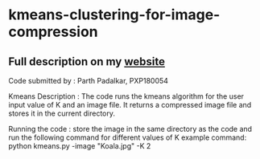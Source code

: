 # kmeans-clustering-for-image-compression

## Full description on my [website](https://petrichor1998.github.io/Projects)

Code submitted by : Parth Padalkar, PXP180054


Kmeans
Description :
The code runs the kmeans algorithm for the user input value of K and an image file. It returns a compressed image file and stores it in the current directory.

Running the code :
store the image in the same directory as the code and run the following command for different values of K
example command:
python kmeans.py -image "Koala.jpg" -K 2 



